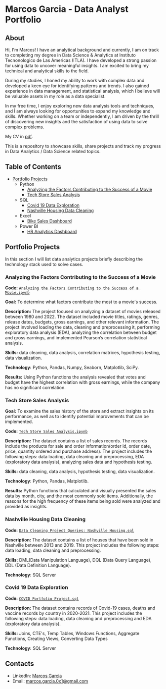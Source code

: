 # Marcos Garcia - Data Analyst Portfolio
## About
Hi, I'm Marcos! I have an analytical background and currently, I am on track to completing my degree in Data Science & Analytics at Instituto Tecnonologico de Las Americas (ITLA). I have developed a strong passion for using data to uncover meaningful insights. I am excited to bring my technical and analytical skills to the field. 

During my studies, I honed my ability to work with complex data and developed a keen eye for identifying patterns and trends. I also gained experience in data management, and statistical analysis, which I believe will be valuable assets in my role as a data specialist.

In my free time, I enjoy exploring new data analysis tools and techniques, and I am always looking for opportunities to expand my knowledge and skills. Whether working on a team or independently, I am driven by the thrill of discovering new insights and the satisfaction of using data to solve complex problems.

My CV in [pdf](https://github.com/tiannaparris/Data-Analysis-Portfolio/blob/main/Tianna%20Parris%20CV.pdf).

This is a repository to showcase skills, share projects and track my progress in Data Analytics / Data Science related topics.

## Table of Contents
- [Portfolio Projects](https://github.com/marcos-the-analyst/Portfolio-Projects)
  - Python
    - [Analyzing the Factors Contributing to the Success of a Movie](https://github.com/marcos-the-analyst/Portfolio-Projects/blob/main/Analyzing%20the%20Factors%20Contributing%20to%20the%20Success%20of%20a%20Movie.ipynb)
    - [Tech Store Sales Analysis](https://github.com/marcos-the-analyst/Portfolio-Projects/blob/main/Tech%20Store%20Sales%20Analysis.ipynb)  
  - SQL
    - [Covid 19 Data Exploration](https://github.com/marcos-the-analyst/Portfolio-Projects/blob/main/COVID%20Portfolio%20Project.sql)
    - [Nashville Housing Data Cleaning](https://github.com/marcos-the-analyst/Portfolio-Projects/blob/main/Data%20Cleaning%20Project%20Queries_%20Nashville%20Housing.sql)
  - Excel
    - [Bike Sales Dashboard](https://github.com/marcos-the-analyst/Portfolio-Projects/blob/main/Excel%20Bike%20Sales%20Project%20Dataset.xlsx)
  - Power BI
    - [HR Analytics Dashboard](https://github.com/marcos-the-analyst/Portfolio-Projects/blob/main/HR%20Analytics.pbix)

## Portfolio Projects
In this section I will list data analytics projects briefly describing the technology stack used to solve cases.

### Analyzing the Factors Contributing to the Success of a Movie
**Code:** [`Analyzing the Factors Contributing to the Success of a Movie.ipynb`](https://github.com/marcos-the-analyst/Portfolio-Projects/blob/main/Analyzing%20the%20Factors%20Contributing%20to%20the%20Success%20of%20a%20Movie.ipynb)

**Goal:** To determine what factors contribute the most to a movie's success.

**Description:** The project focused on analyzing a dataset of movies released between 1980 and 2022. The dataset included movie titles, ratings, genres, release dates, budgets, gross earnings, and other relevant information. The project involved loading the data, cleaning and preprocessing it, performing exploratory data analysis (EDA), analyzing the correlation between budget and gross earnings, and implemented Pearson’s correlation statistical analysis.

**Skills:** data cleaning, data analysis, correlation matrices, hypothesis testing, data visualization.

**Technology:** Python, Pandas, Numpy, Seaborn, Matplotlib, SciPy.

**Results:** Using Python functions the analysis revealed that votes and budget have the highest correlation with gross earnings, while the company has no significant correlation.

### Tech Store Sales Analysis

**Goal:** To examine the sales history of the store and extract insights on its performance, as well as to identify potential improvements that can be implemented.

**Code:** [`Tech Store Sales Analysis.ipynb`](https://github.com/marcos-the-analyst/Portfolio-Projects/blob/main/Tech%20Store%20Sales%20Analysis.ipynb)

**Description:** The dataset contains a list of sales records.  The records include the products for sale and order information(order id, order date, price, quantity ordered and purchase address). The project includes the following steps: data loading, data cleaning and preprocessing, EDA (exploratory data analysis), analyzing sales data and hypothesis testing.

**Skills:** data cleaning, data analysis, hypothesis testing, data visualization.

**Technology:** Python, Pandas, Matplotlib.

**Results:** Python functions that calculated and visually presented the sales data by month, city, and the most commonly sold items. Additionally, the reasons for the high frequency of these items being sold were analyzed and provided as insights.



### Nashville Housing Data Cleaning
**Code:** [`Data Cleaning Project Queries: Nashville Housing.sql`](https://github.com/marcos-the-analyst/Portfolio-Projects/blob/main/Data%20Cleaning%20Project%20Queries_%20Nashville%20Housing.sql)

**Description:** The dataset contains a list of houses that have been sold in Nashville between 2013 and 2019. This project includes the following steps: data loading, data cleaning and preprocessing.


**Skills:** DML(Data Manipulation Language), DQL (Data Query Language), DDL (Data Definition Language).

**Technology:** SQL Server


### Covid 19 Data Exploration
**Code:** [`COVID Portfolio Project.sql`](https://github.com/marcos-the-analyst/Portfolio-Projects/blob/main/COVID%20Portfolio%20Project.sql)

**Description:** The dataset contains records of Covid-19 cases, deaths and vaccine records by country in 2020-2021. This project includes the following steps: data loading, data cleaning and preprocessing and EDA (exploratory data analysis).

**Skills:** Joins, CTE's, Temp Tables, Windows Functions, Aggregate Functions, Creating Views, Converting Data Types

**Technology:** SQL Server

## Contacts
- LinkedIn: [Marcos Garcia](https://www.linkedin.com/in/marcos-garc%C3%ADa-4a5786245/)
- Email: marcos.garcia.0x1@gmail.com
